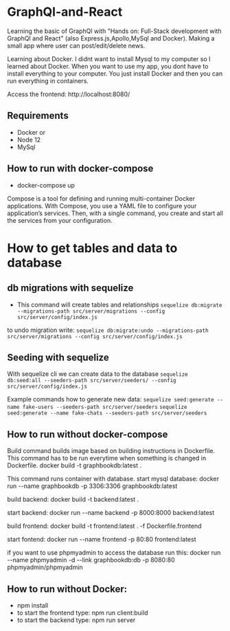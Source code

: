# GraphQl-and-React

Learning the basic of GraphQl with "Hands on: Full-Stack development with GraphQl and React" (also Express.js,Apollo,MySql and Docker).
Making a small app where user can post/edit/delete news.

Learning about Docker. I didnt want to install Mysql to my computer so I learned about Docker. When you want to use my app, you dont have to install everything to your computer. You just install Docker and then you can run everything in containers.

Access the frontend:
http://localhost:8080/

## Requirements
* Docker
 or
* Node 12
* MySql 

## How to run with docker-compose
* docker-compose up

Compose is a tool for defining and running multi-container Docker applications. With Compose, you use a YAML file to configure your application’s services. Then, with a single command, you create and start all the services from your configuration.


# How to get tables and data to database

## db migrations with sequelize
* This command will create tables and relationships
``sequelize db:migrate --migrations-path src/server/migrations --config src/server/config/index.js``

to undo migration write:
``sequelize db:migrate:undo --migrations-path src/server/migrations --config src/server/config/index.js``

## Seeding with sequelize
With sequelize cli we can create data to the database
 ``sequelize db:seed:all --seeders-path src/server/seeders/ --config src/server/config/index.js``

Example commands how to generate new data:
``sequelize seed:generate --name fake-users --seeders-path src/server/seeders``
``sequelize seed:generate --name fake-chats --seeders-path src/server/seeders``

## How to run without docker-compose

Build command builds image based on building instructions in Dockerfile. This command has to be run everytime when something is changed in Dockerfile.
docker build -t graphbookdb:latest . 

This command runs container with database.
start mysql database:
docker run --name graphbookdb -p 3306:3306 graphbookdb:latest

build backend:
docker build -t backend:latest .

start backend:
docker run --name backend -p 8000:8000 backend:latest

build frontend: 
docker build -t frontend:latest . -f Dockerfile.frontend

start fontend:
docker run --name frontend -p 80:80 frontend:latest

if you want to use phpmyadmin to access the database run this:
docker run --name phpmyadmin -d --link graphbookdb:db -p 8080:80 phpmyadmin/phpmyadmin


## How to run without Docker:  
* npm install
* to start the frontend type: npm run client:build
* to start the backend type: npm run server


